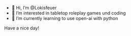 - 👋 Hi, I’m @Lokisfeuer
- 👀 I’m interested in tabletop roleplay games und coding
- 🌱 I’m currently learning to use open-ai with python

Have a nice day!

<!---
Lokisfeuer/Lokisfeuer is a ✨ special ✨ repository because its `README.md` (this file) appears on your GitHub profile.
You can click the Preview link to take a look at your changes.
--->
